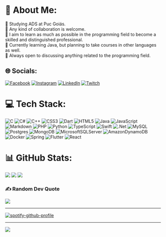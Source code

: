 # 💫 About Me:
🔭 Studying ADS at Puc Goiás.<br>👯 Any kind of collaboration is welcome.<br>🤝 I aim to learn as much as possible in the programming field to become a skilled and distinguished professional.<br>🌱 Currently learning Java, but planning to take courses in other languages as well. <br>💬 Always open to discussing anything related to the programming field.


## 🌐 Socials:
[![Facebook](https://img.shields.io/badge/Facebook-%231877F2.svg?logo=Facebook&logoColor=white)](https://facebook.com/FellipeJ.PereiradeOliveira) [![Instagram](https://img.shields.io/badge/Instagram-%23E4405F.svg?logo=Instagram&logoColor=white)](https://instagram.com/fellipeoliveirajp) [![LinkedIn](https://img.shields.io/badge/LinkedIn-%230077B5.svg?logo=linkedin&logoColor=white)](https://linkedin.com/in/fellipejpoliveira) [![Twitch](https://img.shields.io/badge/Twitch-%239146FF.svg?logo=Twitch&logoColor=white)](https://twitch.tv/Ulkiorraa) 

# 💻 Tech Stack:
![C](https://img.shields.io/badge/c-%2300599C.svg?style=for-the-badge&logo=c&logoColor=white) ![C#](https://img.shields.io/badge/c%23-%23239120.svg?style=for-the-badge&logo=c-sharp&logoColor=white) ![C++](https://img.shields.io/badge/c++-%2300599C.svg?style=for-the-badge&logo=c%2B%2B&logoColor=white) ![CSS3](https://img.shields.io/badge/css3-%231572B6.svg?style=for-the-badge&logo=css3&logoColor=white) ![Dart](https://img.shields.io/badge/dart-%230175C2.svg?style=for-the-badge&logo=dart&logoColor=white) ![HTML5](https://img.shields.io/badge/html5-%23E34F26.svg?style=for-the-badge&logo=html5&logoColor=white) ![Java](https://img.shields.io/badge/java-%23ED8B00.svg?style=for-the-badge&logo=java&logoColor=white) ![JavaScript](https://img.shields.io/badge/javascript-%23323330.svg?style=for-the-badge&logo=javascript&logoColor=%23F7DF1E) ![Markdown](https://img.shields.io/badge/markdown-%23000000.svg?style=for-the-badge&logo=markdown&logoColor=white) ![PHP](https://img.shields.io/badge/php-%23777BB4.svg?style=for-the-badge&logo=php&logoColor=white) ![Python](https://img.shields.io/badge/python-3670A0?style=for-the-badge&logo=python&logoColor=ffdd54) ![TypeScript](https://img.shields.io/badge/typescript-%23007ACC.svg?style=for-the-badge&logo=typescript&logoColor=white) ![Swift](https://img.shields.io/badge/swift-F54A2A?style=for-the-badge&logo=swift&logoColor=white) ![.Net](https://img.shields.io/badge/.NET-5C2D91?style=for-the-badge&logo=.net&logoColor=white) ![MySQL](https://img.shields.io/badge/mysql-%2300f.svg?style=for-the-badge&logo=mysql&logoColor=white) ![Postgres](https://img.shields.io/badge/postgres-%23316192.svg?style=for-the-badge&logo=postgresql&logoColor=white) ![MongoDB](https://img.shields.io/badge/MongoDB-%234ea94b.svg?style=for-the-badge&logo=mongodb&logoColor=white) ![MicrosoftSQLServer](https://img.shields.io/badge/Microsoft%20SQL%20Sever-CC2927?style=for-the-badge&logo=microsoft%20sql%20server&logoColor=white) ![AmazonDynamoDB](https://img.shields.io/badge/Amazon%20DynamoDB-4053D6?style=for-the-badge&logo=Amazon%20DynamoDB&logoColor=white) ![Docker](https://img.shields.io/badge/docker-%230db7ed.svg?style=for-the-badge&logo=docker&logoColor=white) ![Spring](https://img.shields.io/badge/spring-%236DB33F.svg?style=for-the-badge&logo=spring&logoColor=white) ![Flutter](https://img.shields.io/badge/Flutter-%2302569B.svg?style=for-the-badge&logo=Flutter&logoColor=white) ![React](https://img.shields.io/badge/react-%2320232a.svg?style=for-the-badge&logo=react&logoColor=%2361DAFB)
# 📊 GitHub Stats:
![](https://github-readme-stats.vercel.app/api?username=Ulkiorraa&theme=midnight-purple&hide_border=false&include_all_commits=false&count_private=true)
![](https://github-readme-streak-stats.herokuapp.com/?user=Ulkiorraa&theme=midnight-purple&hide_border=false)
![](https://github-readme-stats.vercel.app/api/top-langs/?username=Ulkiorraa&theme=midnight-purple&hide_border=false&include_all_commits=false&count_private=true&layout=compact)

### ✍️ Random Dev Quote
![](https://quotes-github-readme.vercel.app/api?type=horizontal&theme=radical)

---
[![spotify-github-profile](https://spotify-github-profile.vercel.app/api/view?uid=12143851765&cover_image=true&theme=default&show_offline=false&background_color=000000&interchange=false&bar_color=0e2fd8&bar_color_cover=false)](https://spotify-github-profile.vercel.app/api/view?uid=12143851765&redirect=true)

---
[![](https://visitcount.itsvg.in/api?id=Ulkiorraa&label=Visitantes&color=1&icon=5&pretty=false)](https://visitcount.itsvg.in)
<!-- Proudly created with GPRM ( https://gprm.itsvg.in ) -->